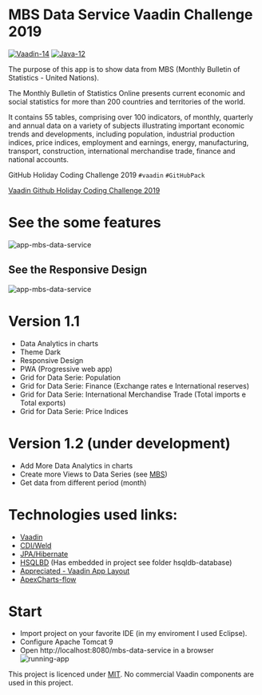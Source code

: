 # MBS Data Service Vaadin Challenge 2019

[![Vaadin-14](https://img.shields.io/badge/Vaadin-14.1.3-blue.svg?style=flat&logo=Vagrant&logoColor=white)](https://vaadin.com/)
[![Java-12](https://img.shields.io/badge/Java-12-red.svg?style=flat&logo=Java&logoColor=white)](https://www.oracle.com/technetwork/java/javase/downloads)

The purpose of this app is to show data from MBS (Monthly Bulletin of Statistics - United Nations).  

The Monthly Bulletin of Statistics Online presents current economic and social statistics for more than 200 countries and territories of the world.  

It contains 55 tables, comprising over 100 indicators, of monthly, quarterly and annual data on a variety of subjects illustrating important economic trends and developments, including population, industrial production indices, price indices, employment and earnings, energy, manufacturing, transport, construction, international merchandise trade, finance and national accounts.

GitHub Holiday Coding Challenge 2019 `#vaadin` `#GitHubPack`

[Vaadin Github Holiday Coding Challenge 2019](https://vaadin.com/blog/github-holiday-coding-challenge-2019)


# See the some features

![app-mbs-data-service](file:///home/josue/personal-git/mbs-data-service/public/app-mbs-data-service.gif)

## See the Responsive Design
![app-mbs-data-service](file:///home/josue/personal-git/mbs-data-service/public/responsive.gif)

# Version 1.1
 - Data Analytics in charts
 - Theme Dark
 - Responsive Design
 - PWA (Progressive web app)
 - Grid for Data Serie: Population
 - Grid for Data Serie: Finance (Exchange rates e International reserves)
 - Grid for Data Serie: International Merchandise Trade (Total imports e Total exports)
 - Grid for Data Serie: Price Indices

# Version 1.2 (under development)
 - Add More Data Analytics in charts
 - Create more Views to Data Series (see [MBS](https://unstats.un.org/unsd/mbs/default.aspx))
 - Get data from different period (month)
 
# Technologies used links:
- [Vaadin](https://vaadin.com/)
- [CDI/Weld](https://weld.cdi-spec.org/)
- [JPA/Hibernate](https://hibernate.org/)
- [HSQLBD](http://hsqldb.org/) (Has embedded in project see folder hsqldb-database)
- [Appreciated - Vaadin App Layout](https://github.com/appreciated/vaadin-app-layout) 
- [ApexCharts-flow](https://github.com/appreciated/apexcharts-flow)

# Start
 - Import project on your favorite IDE (in my enviroment I used Eclipse).
 - Configure Apache Tomcat 9
 - Open http://localhost:8080/mbs-data-service in a browser
 ![running-app](file:///home/josue/personal-git/mbs-data-service/public/running-app.gif)


This project is licenced under [MIT](https://github.com/josueribeiro/mbs-data-service/blob/master/LICENSE). 
No commercial Vaadin components are used in this project.
